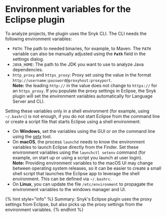 # Environment variables for the Eclipse plugin

To analyze projects, the plugin uses the Snyk CLI. The CLI needs the following environment variables:

* `PATH`: The path to needed binaries, for example, to Maven. The `PATH` variable can also be manually adjusted using the **`Path`** field in the settings dialog.
* `JAVA_HOME`: The path to the JDK you want to use to analyze Java dependencies.
* `http_proxy` and `https_proxy`: Proxy set using the value in the format `http://username:password@proxyhost:proxyport`.\
  **Note:** the leading `http://` in the value does not change to `https://` for an `https_proxy`. If you populate the proxy settings in Eclipse, the Snyk plugin will set the environment variables automatically for Language Server and CLI.

Setting these variables only in a shell environment (for example, using `~/.bashrc`) is not enough, if you do not start Eclipse from the command line or create a script file that starts Eclipse using a shell environment.

* On **Windows**, set the variables using the GUI or on the command line using the [setx](https://docs.microsoft.com/en-us/windows-server/administration/windows-commands/setx) tool.
* On **macOS**, the process `launchd` needs to know the environment variables to launch Eclipse directly from the Finder. Set these environment variables using the `launchctl setenv` command (for example, on start up or using a script you launch at user login).\
  **Note:** Providing environment variables to the macOS UI may change between operating system releases, so it can be easier to create a small shell script that launches the Eclipse app to leverage the shell environment. This can be defined via `~/.bashrc`.
* On **Linux**, you can update the file `/etc/environment` to propagate the environment variables to the windows manager and UI.

{% hint style="info" %}
Summary: Snyk's Eclipse plugin uses the proxy settings from Eclipse, but also picks up the proxy settings from the environment variables.
{% endhint %}
